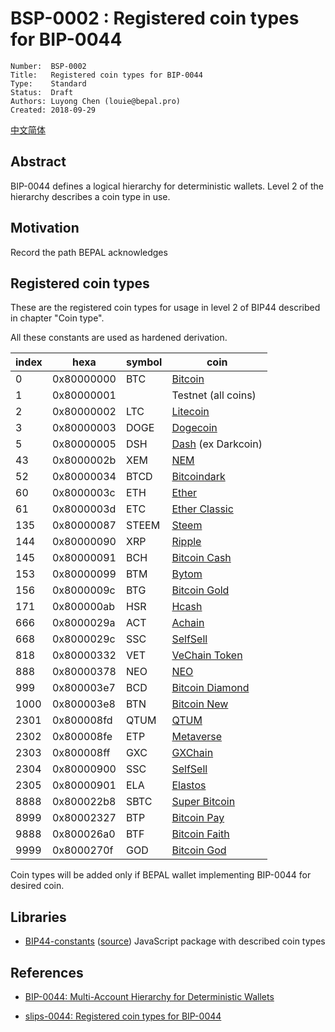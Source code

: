 # BSP-0002 : Registered coin types for BIP-0044

```
Number:  BSP-0002
Title:   Registered coin types for BIP-0044
Type:    Standard
Status:  Draft
Authors: Luyong Chen (louie@bepal.pro)
Created: 2018-09-29
```

[中文简体](bsp-0002.md)

## Abstract

BIP-0044 defines a logical hierarchy for deterministic wallets.
Level 2 of the hierarchy describes a coin type in use.

## Motivation

Record the path BEPAL acknowledges

## Registered coin types

These are the registered coin types for usage in level 2 of BIP44 described in chapter "Coin type".

All these constants are used as hardened derivation.

index | hexa       | symbol | coin
------|------------|--------|-----------------------------------
0     | 0x80000000 | BTC    | [Bitcoin](https://bitcoin.org/)
1     | 0x80000001 |        | Testnet (all coins)
2     | 0x80000002 | LTC    | [Litecoin](https://litecoin.org/)
3     | 0x80000003 | DOGE   | [Dogecoin](https://github.com/dogecoin/dogecoin)
5     | 0x80000005 | DSH    | [Dash](https://github.com/dashpay/dash) (ex Darkcoin)
43    | 0x8000002b | XEM    | [NEM](https://github.com/NemProject)
52    | 0x80000034 | BTCD   | [Bitcoindark](https://github.com/jl777/btcd)
60    | 0x8000003c | ETH    | [Ether](https://ethereum.org/ether)
61    | 0x8000003d | ETC    | [Ether Classic](https://ethereumclassic.github.io)
135   | 0x80000087 | STEEM  | [Steem](http://steem.io)
144   | 0x80000090 | XRP    | [Ripple](https://ripple.com)
145   | 0x80000091 | BCH    | [Bitcoin Cash](https://www.bitcoincash.org)
153   | 0x80000099 | BTM    | [Bytom](https://bytom.io)
156   | 0x8000009c | BTG    | [Bitcoin Gold](http://www.btcgpu.org)
171   | 0x800000ab | HSR    | [Hcash](https://h.cash)
666   | 0x8000029a | ACT    | [Achain](https://www.achain.com/)
668   | 0x8000029c | SSC    | [SelfSell](https://www.selfsell.com/)
818   | 0x80000332 | VET    | [VeChain Token](https://vechain.com/)
888   | 0x80000378 | NEO    | [NEO](https://neo.org/)
999   | 0x800003e7 | BCD    | [Bitcoin Diamond](http://btcd.io/)
1000  | 0x800003e8 | BTN    | [Bitcoin New](http://bitcoinnew.org/)
2301  | 0x800008fd | QTUM   | [QTUM](https://qtum.org/en/)
2302  | 0x800008fe | ETP    | [Metaverse](https://mvs.org/)
2303  | 0x800008ff | GXC    | [GXChain](https://www.gxb.io)
2304  | 0x80000900 | SSC    | [SelfSell](https://www.selfsell.com)
2305  | 0x80000901 | ELA    | [Elastos](https://www.elastos.org/)
8888  | 0x800022b8 | SBTC   | [Super Bitcoin](https://www.superbtc.org)
8999  | 0x80002327 | BTP    | [Bitcoin Pay](http://www.btceasypay.com)
9888  | 0x800026a0 | BTF    | [Bitcoin Faith](http://bitcoinfaith.org)
9999  | 0x8000270f | GOD    | [Bitcoin God](https://www.bitcoingod.org)

Coin types will be added only if BEPAL wallet implementing BIP-0044 for desired coin.

## Libraries

* [BIP44-constants](https://www.npmjs.com/package/bip44-constants) ([source](http://github.com/bitcoinjs/bip44-constants)) JavaScript package with described coin types

## References

* [BIP-0044: Multi-Account Hierarchy for Deterministic Wallets](https://github.com/bitcoin/bips/blob/master/bip-0044.mediawiki)

* [slips-0044: Registered coin types for BIP-0044](https://github.com/satoshilabs/slips/blob/master/slip-0044.md)

